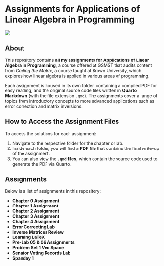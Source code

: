 # Assignments for Applications of Linear Algebra in Programming

![](https://m.media-amazon.com/images/I/71eYVeebbFL._AC_UF1000,1000_QL80_.jpg)

## About

This repository contains **all my assignments for Applications of Linear Algebra in Programming**, a course offered at GSMST that audits content from *Coding the Matrix*, a course taught at Brown University, which explores how linear algebra is applied in various areas of programming.

Each assignment is housed in its own folder, containing a compiled PDF for easy reading, and the original source code files written in **Quarto Markdown** (with the file extension `.qmd`). The assignments cover a range of topics from introductory concepts to more advanced applications such as error correction and matrix inversions.

## How to Access the Assignment Files

To access the solutions for each assignment:
1. Navigate to the respective folder for the chapter or lab.
2. Inside each folder, you will find a **PDF file** that contains the final write-up of the assignment.
3. You can also view the **`.qmd` files**, which contain the source code used to generate the PDF via Quarto.

## Assignments

Below is a list of assignments in this repository:

- **Chapter 0 Assignment**
- **Chapter 1 Assignment**
- **Chapter 2 Assignment**
- **Chapter 3 Assignment**
- **Chapter 4 Assignment**
- **Error Correcting Lab**
- **Inverse Matrices Review**
- **Learning LaTeX**
- **Pre-Lab 05 & 06 Assignments**
- **Problem Set 1 Vec Space**
- **Senator Voting Records Lab**
- **Spanday 1**
